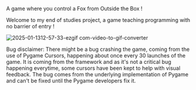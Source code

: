 A game where you control a Fox from Outside the Box !

Welcome to my end of studies project, a game teaching programming with no barrier of entry !

![2025-01-1312-57-33-ezgif com-video-to-gif-converter](https://github.com/user-attachments/assets/ada26a45-13ec-4be7-a982-4c0cdf171e46)


Bug disclaimer: There might be a bug crashing the game, coming from the use of Pygame Cursors, happening about once every 30
launches of the game. It is coming from the framework and as it's not a critical bug happening everytime, some cursors have been kept to help with visual feedback. 
The bug comes from the underlying implementation of Pygame and can't be fixed until the Pygame developers fix it.
